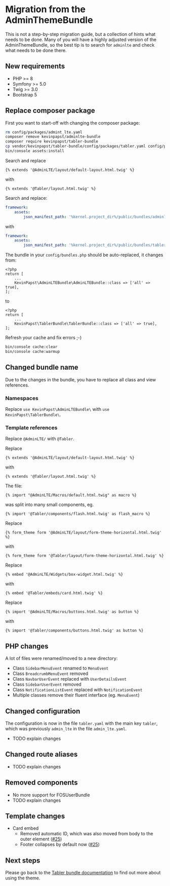 # Migration from the AdminThemeBundle

This is not a step-by-step migration guide, but a collection of hints what needs to be done. 
Many of you will have a highly adjusted version of the AdminThemeBundle, so the best tip is to search 
for `adminlte` and check what needs to be done there.

## New requirements

- PHP >= 8
- Symfony >= 5.0
- Twig >= 3.0
- Bootstrap 5

## Replace composer package

First you want to start-off with changing the composer package:

```bash
rm config/packages/admint_lte.yaml
composer remove kevinpapst/adminlte-bundle
composer require kevinpapst/tabler-bundle
cp vendor/kevinpapst/tabler-bundle/config/packages/tabler.yaml config/packages/
bin/console assets:install
```

Search and replace
```
{% extends '@AdminLTE/layout/default-layout.html.twig' %}
```
with
```
{% extends '@Tabler/layout.html.twig' %}
```

Search and replace:
```yaml
framework:
    assets:
        json_manifest_path: '%kernel.project_dir%/public/bundles/adminlte/manifest.json'
```
with
```yaml
framework:
    assets:
        json_manifest_path: '%kernel.project_dir%/public/bundles/tabler/manifest.json'
```

The bundle in your `config/bundles.php` should be auto-replaced, it changes from:
```
<?php
return [
    ...
    KevinPapst\AdminLTEBundle\AdminLTEBundle::class => ['all' => true],
];
```
to
```
<?php
return [
    ...
    KevinPapst\TablerBundle\TablerBundle::class => ['all' => true],
];
```

Refresh your cache and fix errors ;-)
```bash
bin/console cache:clear
bin/console cache:warmup
```

## Changed bundle name

Due to the changes in the bundle, you have to replace all class and view references.

### Namespaces

Replace `use KevinPapst\AdminLTEBundle\` with `use KevinPapst\TablerBundle\`.

### Template references

Replace `@AdminLTE/` with `@Tabler`.

Replace
```
{% extends '@AdminLTE/layout/default-layout.html.twig' %}
```
with
```
{% extends '@Tabler/layout.html.twig' %}
```

The file:
```
{% import "@AdminLTE/Macros/default.html.twig" as macro %}
```
was split into many small components, eg.
```
{% import '@Tabler/components/flash.html.twig' as flash_macro %}
```

Replace
```
{% form_theme form '@AdminLTE/layout/form-theme-horizontal.html.twig' %}
```
with
```
{% form_theme form '@Tabler/layout/form-theme-horizontal.html.twig' %}
```

Replace
```
{% embed '@AdminLTE/Widgets/box-widget.html.twig' %}
```
with
```
{% embed '@Tabler/embeds/card.html.twig' %}
```

Replace
```
{% import '@AdminLTE/Macros/buttons.html.twig' as button %}
```
with
```
{% import '@Tabler/components/buttons.html.twig' as button %}
```

## PHP changes

A lot of files were renamed/moved to a new directory:

- Class `SidebarMenuEvent` renamed to `MenuEvent`
- Class `BreadcrumbMenuEvent` removed
- Class `NavbarUserEvent` replaced with `UserDetailsEvent`
- Class `SidebarUserEvent` removed
- Class `NotificationListEvent` replaced with `NotificationEvent`
- Multiple classes remove their fluent interface (eg. `MenuEvent`)

## Changed configuration

The configuration is now in the file `tabler.yaml` with the main key `tabler`, which was previously `admin_lte` in the file `admin_lte.yaml`.

- TODO explain changes

## Changed route aliases

- TODO explain changes

## Removed components

- No more support for FOSUserBundle
- TODO explain changes

## Template changes

- Card embed
  - Removed automatic ID, which was also moved from body to the outer element ([#25](https://github.com/kevinpapst/TablerBundle/pull/25))
  - Footer collapses by default now ([#25](https://github.com/kevinpapst/TablerBundle/pull/25))  

## Next steps

Please go back to the [Tabler bundle documentation](README.md) to find out more about using the theme.
